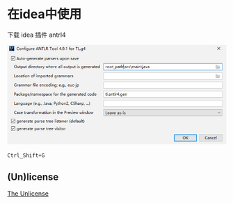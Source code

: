 # 在idea中使用

下载 idea 插件 antrl4

![ANTLR config](./image/antlr_config.png)

```
Ctrl_Shift+G
```

## (Un)license

[The Unlicense](http://unlicense.org)
